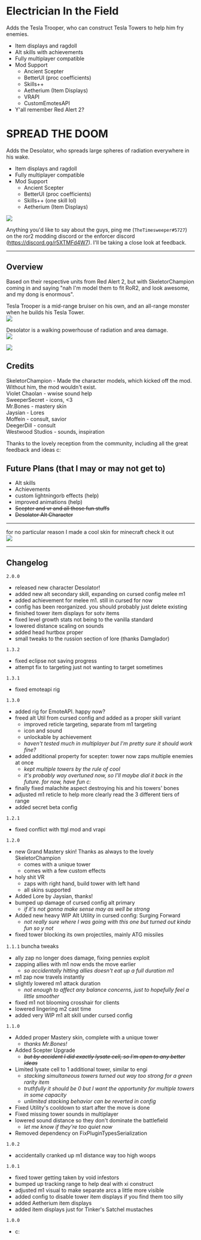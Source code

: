# Electrician In the Field
Adds the Tesla Trooper, who can construct Tesla Towers to help him fry enemies.
- Item displays and ragdoll
- Alt skills with achievements
- Fully multiplayer compatible
- Mod Support
  - Ancient Scepter
  - BetterUI (proc coefficients)
  - Skills++
  - Aetherium (Item Displays)
  - VRAPI
  - CustomEmotesAPI
- Y'all remember Red Alert 2?
# SPREAD THE DOOM
Adds the Desolator, who spreads large spheres of radiation everywhere in his wake.  
- Item displays and ragdoll
- Fully multiplayer compatible
- Mod Support
  - Ancient Scepter
  - BetterUI (proc coefficients)
  - Skills++ (one skill lol)
  - Aetherium (Item Displays)

[![](https://raw.githubusercontent.com/TheTimeSweeper/the/master/Release/readme/CSS2.png)]()

Anything you'd like to say about the guys, ping me (`TheTimesweeper#5727`) on the ror2 modding discord or the enforcer discord (https://discord.gg/r5XTMFd4W7). I'll be taking a close look at feedback.
___
## Overview
Based on their respective units from Red Alert 2, but with SkeletorChampion coming in and saying "nah I'm model them to fit RoR2, and look awesome, and my dong is enormous".

Tesla Trooper is a mid-range bruiser on his own, and an all-range monster when he builds his Tesla Tower.  
[![](https://raw.githubusercontent.com/TheTimeSweeper/the/master/Release/readme/zaps_combined.png)]()

Desolator is a walking powerhouse of radiation and area damage.  
[![](https://raw.githubusercontent.com/TheTimeSweeper/the/master/Release/readme/rad.png)]()

[![](https://raw.githubusercontent.com/TheTimeSweeper/the/master/Release/readme/Icons.png)]()

## Credits
SkeletorChampion - Made the character models, which kicked off the mod. Without him, the mod wouldn't exist.  
Violet Chaolan - wwise sound help  
SweeperSecret - icons,  <3  
Mr.Bones - mastery skin  
Jaysian - Lores  
Moffein - consult, savior  
DeegerDill - consult  
Westwood Studios - sounds, inspiration  
  
Thanks to the lovely reception from the community, including all the great feedback and ideas c:

## Future Plans (that I may or may not get to)
- Alt skills
- Achievements
- custom lightningorb effects (help)
- improved animations (help)
- ~~Scepter and vr and all those fun stuffs~~
- ~~Desolator Alt Character~~

___
for no particular reason I made a cool skin for minecraft check it out   
[![](https://raw.githubusercontent.com/TheTimeSweeper/the/master/theUnityProject/Assets/_Kniggas/TeslaTrooper/TeslaBundle/textures/MC/MCSkin.png)]()
___
## Changelog
`2.0.0`
 - released new character Desolator!
 - added new alt secondary skill, expanding on cursed config melee m1
 - added achievement for melee m1. still in cursed for now
 - config has been reorganized. you should probably just delete existing
 - finished tower item displays for sotv items
 - fixed level growth stats not being to the vanilla standard
 - lowered distance scaling on sounds
 - added head hurtbox proper
 - small tweaks to the russion section of lore (thanks Damglador)

`1.3.2`
 - fixed eclipse not saving progress
 - attempt fix to targeting just not wanting to target sometimes

`1.3.1`
 - fixed emoteapi rig

`1.3.0`
 - added rig for EmoteAPI. happy now?
 - freed alt Util from cursed config and added as a proper skill variant
   - improved reticle targeting, separate from m1 targeting
   - icon and sound
   - unlockable by achievement
   - *haven't tested much in multiplayer but I'm pretty sure it should work fine?*
 - added additional property for scepter: tower now zaps multiple enemies at once
   - *kept multiple towers by the rule of cool*
   - *it's probably way overtuned now, so I'll maybe dial it back in the future. for now, have fun c:*
 - finally fixed malachite aspect destroying his and his towers' bones
 - adjusted m1 reticle to help more clearly read the 3 different tiers of range
 - added secret beta config

`1.2.1`
 - fixed conflict with ttgl mod and vrapi

`1.2.0`
 - new Grand Mastery skin! Thanks as always to the lovely SkeletorChampion
   - comes with a unique tower
   - comes with a few custom effects
 - holy shit VR
   - zaps with right hand, build tower with left hand
   - all skins supported
 - Added Lore by Jaysian, thanks!
 - bumped up damage of cursed config alt primary
   - *if it's not gonna make sense may as well be strong*
 - Added new heavy WIP Alt Utility in cursed config: Surging Forward
   - *not really sure where I was going with this one but turned out kinda fun so y not*
 - fixed tower blocking its own projectiles, mainly ATG missiles

`1.1.1` buncha tweaks
- ally zap no longer does damage, fixing pennies exploit
- zapping allies with m1 now ends the move earlier
  - *so accidentally hitting allies doesn't eat up a full duration m1*
- m1 zap now travels instantly
- slightly lowered m1 attack duration
  - *not enough to affect any balance concerns, just to hopefully feel a little smoother*
- fixed m1 not blooming crosshair for clients
- lowered lingering m2 cast time
- added very WIP m1 alt skill under cursed config

`1.1.0`
- Added proper Mastery skin, complete with a unique tower
  - *thanks Mr.Bones!*
- Added Scepter Upgrade
  - ~~*but by accident I did exactly lysate cell, so I'm open to any better ideas*~~
- Limited lysate cell to 1 additional tower, similar to engi
  - *stacking simultaneous towers turned out way too strong for a green rarity item*  
  - *truthfully it should be 0 but I want the opportunity for multiple towers in some capacity*  
  - *unlimited stacking behavior can be reverted in config*
- Fixed Utility's cooldown to start after the move is done
- Fixed missing tower sounds in multiplayer
- lowered sound distance so they don't dominate the battlefield
  - *let me know if they're too quiet now*
- Removed dependency on FixPluginTypesSerialization

`1.0.2`
- accidentally cranked up m1 distance way too high woops

`1.0.1`
- fixed tower getting taken by void infestors
- bumped up tracking range to help deal with xi construct
- adjusted m1 visual to make separate arcs a little more visible
- added config to disable tower item displays if you find them too silly
- added Aetherium item displays
- added item displays just for Tinker's Satchel mustaches 

`1.0.0`
- c:
  